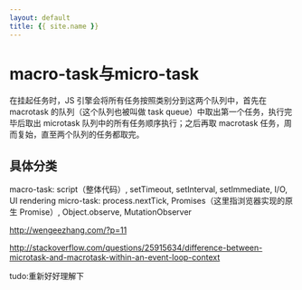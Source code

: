 ```yaml
---
layout: default
title: {{ site.name }}
---
```

# macro-task与micro-task
在挂起任务时，JS 引擎会将所有任务按照类别分到这两个队列中，首先在 macrotask 的队列（这个队列也被叫做 task queue）中取出第一个任务，执行完毕后取出 microtask 队列中的所有任务顺序执行；之后再取 macrotask 任务，周而复始，直至两个队列的任务都取完。

## 具体分类
macro-task: script（整体代码）, setTimeout, setInterval, setImmediate, I/O, UI rendering
micro-task: process.nextTick, Promises（这里指浏览器实现的原生 Promise）, Object.observe, MutationObserver

http://wengeezhang.com/?p=11

http://stackoverflow.com/questions/25915634/difference-between-microtask-and-macrotask-within-an-event-loop-context


tudo:重新好好理解下
